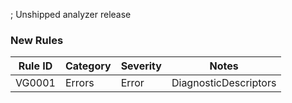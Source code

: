 ﻿; Unshipped analyzer release

### New Rules

Rule ID | Category | Severity | Notes
--------|----------|----------|--------------------
VG0001 | Errors | Error | DiagnosticDescriptors